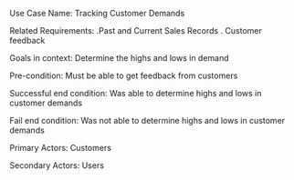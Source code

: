 Use Case Name: Tracking Customer Demands

Related Requirements: .Past and Current Sales Records
                      . Customer feedback
					  
Goals in context: Determine the highs and lows in demand

Pre-condition: Must be able to get feedback from customers

Successful end condition: Was able to determine highs and lows in customer demands

Fail end condition: Was not able to determine highs and lows in customer demands

Primary Actors: Customers

Secondary Actors: Users					  